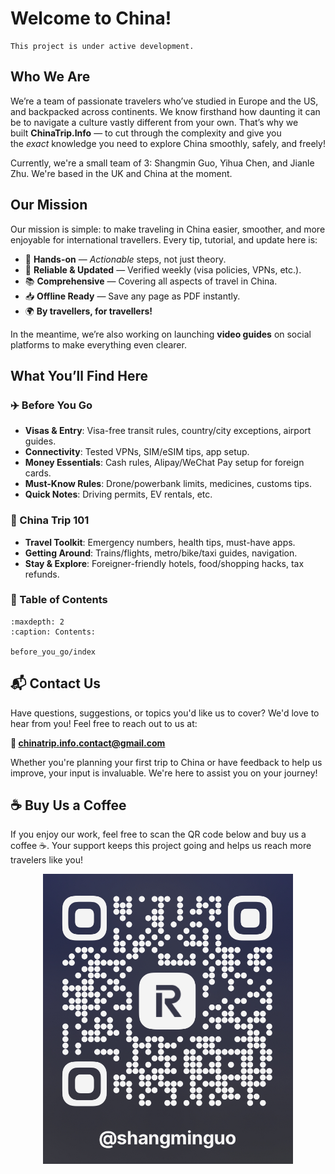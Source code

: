 # Welcome to China!

```{note}
This project is under active development.
```

## Who We Are

We’re a team of passionate travelers who’ve studied in Europe and the US, and backpacked across continents. We know firsthand how daunting it can be to navigate a culture vastly different from your own. That’s why we built **ChinaTrip.Info** — to cut through the complexity and give you the *exact* knowledge you need to explore China smoothly, safely, and freely!

Currently, we're a small team of 3: Shangmin Guo, Yihua Chen, and Jianle Zhu.
We're based in the UK and China at the moment.

## Our Mission

Our mission is simple: to make traveling in China easier, smoother, and more enjoyable for international travellers. Every tip, tutorial, and update here is:
 - 🔧 **Hands-on** — *Actionable* steps, not just theory.
 - 🔄 **Reliable & Updated** — Verified weekly (visa policies, VPNs, etc.).
 - 📚 **Comprehensive** — Covering all aspects of travel in China.
 - 📥 **Offline Ready** — Save any page as PDF instantly.
 - 🌍 **By travellers, for travellers!**

In the meantime, we’re also working on launching **video guides** on social platforms to make everything even clearer.

## What You’ll Find Here

### ✈️ Before You Go

- **Visas & Entry**: Visa-free transit rules, country/city exceptions, airport guides.
- **Connectivity**: Tested VPNs, SIM/eSIM tips, app setup.
- **Money Essentials**: Cash rules, Alipay/WeChat Pay setup for foreign cards.
- **Must-Know Rules**: Drone/powerbank limits, medicines, customs tips.
- **Quick Notes**: Driving permits, EV rentals, etc.

### 🧳 China Trip 101

- **Travel Toolkit**: Emergency numbers, health tips, must-have apps.
- **Getting Around**: Trains/flights, metro/bike/taxi guides, navigation.
- **Stay & Explore**: Foreigner-friendly hotels, food/shopping hacks, tax refunds.

### 📖 Table of Contents

```{toctree}
:maxdepth: 2
:caption: Contents:

before_you_go/index
```

## 📬 Contact Us

Have questions, suggestions, or topics you'd like us to cover? We'd love to hear from you! Feel free to reach out to us at:

**📧 [chinatrip.info.contact@gmail.com](mailto:chinatrip.info.contact@gmail.com)**

Whether you're planning your first trip to China or have feedback to help us improve, your input is invaluable. We're here to assist you on your journey!

## ☕ Buy Us a Coffee

If you enjoy our work, feel free to scan the QR code below and buy us a coffee ☕.
Your support keeps this project going and helps us reach more travelers like you!

<div align="center">
  <img src="_static/images/revolut.jpg" alt="Support QR Code" style="max-width: min(100vw, 400px); height: auto;" />
</div>
